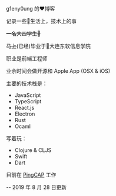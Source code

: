 g1eny0ung 的:heart:博客

记录一些:rainbow:生活上，技术上的事

~~一名大四学生:man:~~

~~马上~~(已经)毕业于:school:大连东软信息学院

职业是前端工程师

业余时间会做开源和 Apple App (OSX & iOS)

主要的技术栈是：

- JavaScript
- TypeScript
- React.js
- Electron
- Rust
- Ocaml

写着玩：

- Clojure & CLJS
- Swift
- Dart

目前在 <a href="https://pingcap.com" target="_blank">PingCAP</a> 工作

-- 2019 年 8 月 28 日更新
